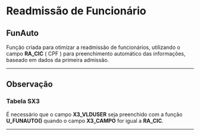 #  Readmissão de Funcionário

## FunAuto

Função criada para otimizar a readmissão de funcionários, utilizando o campo **RA_CIC** ( CPF ) para preenchimento automático das informações, baseado em dados da primeira admissão.

---

## Observação

### Tabela SX3

É necessário que o campo **X3_VLDUSER** seja preenchido com a função **U_FUNAUTO()** quando o campo **X3_CAMPO** for igual a **RA_CIC**.

---